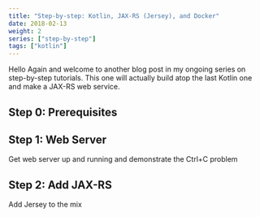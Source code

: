 ```yaml
---
title: "Step-by-step: Kotlin, JAX-RS (Jersey), and Docker"
date: 2018-02-13
weight: 2
series: ["step-by-step"]
tags: ["kotlin"]
---
```


Hello Again and welcome to another blog post in my ongoing series on step-by-step tutorials. This one will actually build atop the last Kotlin one and make a JAX-RS web service.

## Step 0: Prerequisites

## Step 1: Web Server
Get web server up and running and demonstrate the Ctrl+C problem

## Step 2: Add JAX-RS
Add Jersey to the mix